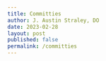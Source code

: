```yaml
---
title: Committies
author: J. Austin Straley, DO
date: 2023-02-28
layout: post
published: false
permalink: /committies
---
```


<!-- not built -->
